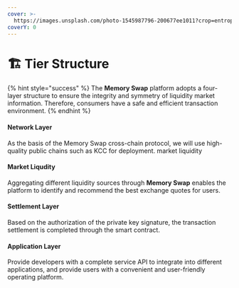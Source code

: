 ```yaml
---
cover: >-
  https://images.unsplash.com/photo-1545987796-200677ee1011?crop=entropy&cs=tinysrgb&fm=jpg&ixid=MnwxOTcwMjR8MHwxfHNlYXJjaHwyfHxuZXR3b3JrfGVufDB8fHx8MTY1Mjk1MDQzMA&ixlib=rb-1.2.1&q=80
coverY: 0
---
```


# 🏗 Tier Structure



{% hint style="success" %}
The **Memory Swap** platform adopts a four-layer structure to ensure the integrity and symmetry of liquidity market information. Therefore, consumers have a safe and efficient transaction environment.
{% endhint %}

#### Network Layer

As the basis of the Memory Swap cross-chain protocol, we will use high-quality public chains such as KCC for deployment. market liquidity

#### Market Liqudity

Aggregating different liquidity sources through **Memory Swap** enables the platform to identify and recommend the best exchange quotes for users.

#### Settlement Layer

Based on the authorization of the private key signature, the transaction settlement is completed through the smart contract.

#### Application Layer

Provide developers with a complete service API to integrate into different applications, and provide users with a convenient and user-friendly operating platform.

